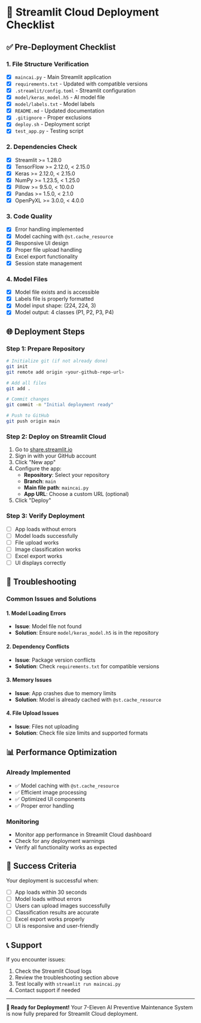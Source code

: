 # 🚀 Streamlit Cloud Deployment Checklist

## ✅ Pre-Deployment Checklist

### 1. File Structure Verification

- [x] `maincai.py` - Main Streamlit application
- [x] `requirements.txt` - Updated with compatible versions
- [x] `.streamlit/config.toml` - Streamlit configuration
- [x] `model/keras_model.h5` - AI model file
- [x] `model/labels.txt` - Model labels
- [x] `README.md` - Updated documentation
- [x] `.gitignore` - Proper exclusions
- [x] `deploy.sh` - Deployment script
- [x] `test_app.py` - Testing script

### 2. Dependencies Check

- [x] Streamlit >= 1.28.0
- [x] TensorFlow >= 2.12.0, < 2.15.0
- [x] Keras >= 2.12.0, < 2.15.0
- [x] NumPy >= 1.23.5, < 1.25.0
- [x] Pillow >= 9.5.0, < 10.0.0
- [x] Pandas >= 1.5.0, < 2.1.0
- [x] OpenPyXL >= 3.0.0, < 4.0.0

### 3. Code Quality

- [x] Error handling implemented
- [x] Model caching with `@st.cache_resource`
- [x] Responsive UI design
- [x] Proper file upload handling
- [x] Excel export functionality
- [x] Session state management

### 4. Model Files

- [x] Model file exists and is accessible
- [x] Labels file is properly formatted
- [x] Model input shape: (224, 224, 3)
- [x] Model output: 4 classes (P1, P2, P3, P4)

## 🌐 Deployment Steps

### Step 1: Prepare Repository

```bash
# Initialize git (if not already done)
git init
git remote add origin <your-github-repo-url>

# Add all files
git add .

# Commit changes
git commit -m "Initial deployment ready"

# Push to GitHub
git push origin main
```

### Step 2: Deploy on Streamlit Cloud

1. Go to [share.streamlit.io](https://share.streamlit.io)
2. Sign in with your GitHub account
3. Click "New app"
4. Configure the app:
   - **Repository**: Select your repository
   - **Branch**: `main`
   - **Main file path**: `maincai.py`
   - **App URL**: Choose a custom URL (optional)
5. Click "Deploy"

### Step 3: Verify Deployment

- [ ] App loads without errors
- [ ] Model loads successfully
- [ ] File upload works
- [ ] Image classification works
- [ ] Excel export works
- [ ] UI displays correctly

## 🔧 Troubleshooting

### Common Issues and Solutions

#### 1. Model Loading Errors

- **Issue**: Model file not found
- **Solution**: Ensure `model/keras_model.h5` is in the repository

#### 2. Dependency Conflicts

- **Issue**: Package version conflicts
- **Solution**: Check `requirements.txt` for compatible versions

#### 3. Memory Issues

- **Issue**: App crashes due to memory limits
- **Solution**: Model is already cached with `@st.cache_resource`

#### 4. File Upload Issues

- **Issue**: Files not uploading
- **Solution**: Check file size limits and supported formats

## 📊 Performance Optimization

### Already Implemented

- ✅ Model caching with `@st.cache_resource`
- ✅ Efficient image processing
- ✅ Optimized UI components
- ✅ Proper error handling

### Monitoring

- Monitor app performance in Streamlit Cloud dashboard
- Check for any deployment warnings
- Verify all functionality works as expected

## 🎯 Success Criteria

Your deployment is successful when:

- [ ] App loads within 30 seconds
- [ ] Model loads without errors
- [ ] Users can upload images successfully
- [ ] Classification results are accurate
- [ ] Excel export works properly
- [ ] UI is responsive and user-friendly

## 📞 Support

If you encounter issues:

1. Check the Streamlit Cloud logs
2. Review the troubleshooting section above
3. Test locally with `streamlit run maincai.py`
4. Contact support if needed

---

**🎉 Ready for Deployment!** Your 7-Eleven AI Preventive Maintenance System is now fully prepared for Streamlit Cloud deployment.
